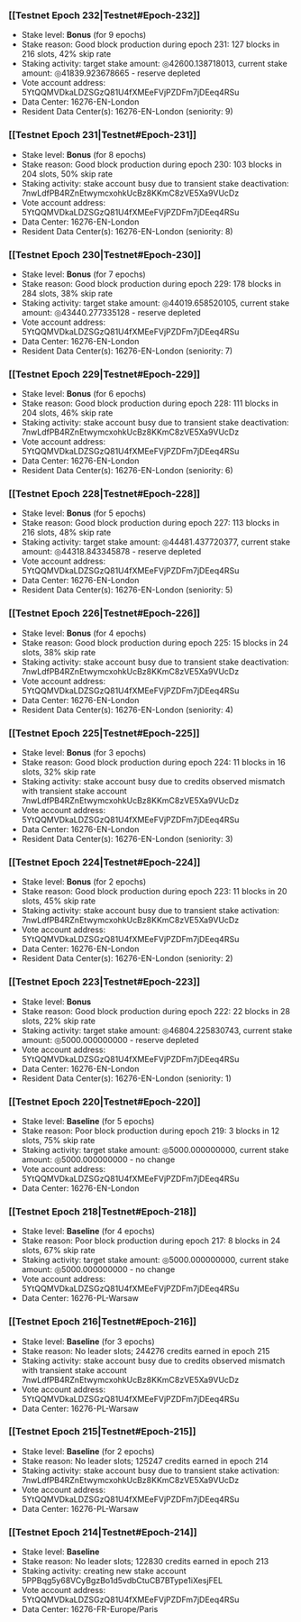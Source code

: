 ### [[Testnet Epoch 232|Testnet#Epoch-232]]
* Stake level: **Bonus** (for 9 epochs)
* Stake reason: Good block production during epoch 231: 127 blocks in 216 slots, 42% skip rate
* Staking activity: target stake amount: ◎42600.138718013, current stake amount: ◎41839.923678665 - reserve depleted
* Vote account address: 5YtQQMVDkaLDZSGzQ81U4fXMEeFVjPZDFm7jDEeq4RSu
* Data Center: 16276-EN-London
* Resident Data Center(s): 16276-EN-London (seniority: 9)
### [[Testnet Epoch 231|Testnet#Epoch-231]]
* Stake level: **Bonus** (for 8 epochs)
* Stake reason: Good block production during epoch 230: 103 blocks in 204 slots, 50% skip rate
* Staking activity: stake account busy due to transient stake deactivation: 7nwLdfPB4RZnEtwymcxohkUcBz8KKmC8zVE5Xa9VUcDz
* Vote account address: 5YtQQMVDkaLDZSGzQ81U4fXMEeFVjPZDFm7jDEeq4RSu
* Data Center: 16276-EN-London
* Resident Data Center(s): 16276-EN-London (seniority: 8)
### [[Testnet Epoch 230|Testnet#Epoch-230]]
* Stake level: **Bonus** (for 7 epochs)
* Stake reason: Good block production during epoch 229: 178 blocks in 284 slots, 38% skip rate
* Staking activity: target stake amount: ◎44019.658520105, current stake amount: ◎43440.277335128 - reserve depleted
* Vote account address: 5YtQQMVDkaLDZSGzQ81U4fXMEeFVjPZDFm7jDEeq4RSu
* Data Center: 16276-EN-London
* Resident Data Center(s): 16276-EN-London (seniority: 7)
### [[Testnet Epoch 229|Testnet#Epoch-229]]
* Stake level: **Bonus** (for 6 epochs)
* Stake reason: Good block production during epoch 228: 111 blocks in 204 slots, 46% skip rate
* Staking activity: stake account busy due to transient stake deactivation: 7nwLdfPB4RZnEtwymcxohkUcBz8KKmC8zVE5Xa9VUcDz
* Vote account address: 5YtQQMVDkaLDZSGzQ81U4fXMEeFVjPZDFm7jDEeq4RSu
* Data Center: 16276-EN-London
* Resident Data Center(s): 16276-EN-London (seniority: 6)
### [[Testnet Epoch 228|Testnet#Epoch-228]]
* Stake level: **Bonus** (for 5 epochs)
* Stake reason: Good block production during epoch 227: 113 blocks in 216 slots, 48% skip rate
* Staking activity: target stake amount: ◎44481.437720377, current stake amount: ◎44318.843345878 - reserve depleted
* Vote account address: 5YtQQMVDkaLDZSGzQ81U4fXMEeFVjPZDFm7jDEeq4RSu
* Data Center: 16276-EN-London
* Resident Data Center(s): 16276-EN-London (seniority: 5)
### [[Testnet Epoch 226|Testnet#Epoch-226]]
* Stake level: **Bonus** (for 4 epochs)
* Stake reason: Good block production during epoch 225: 15 blocks in 24 slots, 38% skip rate
* Staking activity: stake account busy due to transient stake deactivation: 7nwLdfPB4RZnEtwymcxohkUcBz8KKmC8zVE5Xa9VUcDz
* Vote account address: 5YtQQMVDkaLDZSGzQ81U4fXMEeFVjPZDFm7jDEeq4RSu
* Data Center: 16276-EN-London
* Resident Data Center(s): 16276-EN-London (seniority: 4)
### [[Testnet Epoch 225|Testnet#Epoch-225]]
* Stake level: **Bonus** (for 3 epochs)
* Stake reason: Good block production during epoch 224: 11 blocks in 16 slots, 32% skip rate
* Staking activity: stake account busy due to credits observed mismatch with transient stake account 7nwLdfPB4RZnEtwymcxohkUcBz8KKmC8zVE5Xa9VUcDz
* Vote account address: 5YtQQMVDkaLDZSGzQ81U4fXMEeFVjPZDFm7jDEeq4RSu
* Data Center: 16276-EN-London
* Resident Data Center(s): 16276-EN-London (seniority: 3)
### [[Testnet Epoch 224|Testnet#Epoch-224]]
* Stake level: **Bonus** (for 2 epochs)
* Stake reason: Good block production during epoch 223: 11 blocks in 20 slots, 45% skip rate
* Staking activity: stake account busy due to transient stake activation: 7nwLdfPB4RZnEtwymcxohkUcBz8KKmC8zVE5Xa9VUcDz
* Vote account address: 5YtQQMVDkaLDZSGzQ81U4fXMEeFVjPZDFm7jDEeq4RSu
* Data Center: 16276-EN-London
* Resident Data Center(s): 16276-EN-London (seniority: 2)
### [[Testnet Epoch 223|Testnet#Epoch-223]]
* Stake level: **Bonus**
* Stake reason: Good block production during epoch 222: 22 blocks in 28 slots, 22% skip rate
* Staking activity: target stake amount: ◎46804.225830743, current stake amount: ◎5000.000000000 - reserve depleted
* Vote account address: 5YtQQMVDkaLDZSGzQ81U4fXMEeFVjPZDFm7jDEeq4RSu
* Data Center: 16276-EN-London
* Resident Data Center(s): 16276-EN-London (seniority: 1)
### [[Testnet Epoch 220|Testnet#Epoch-220]]
* Stake level: **Baseline** (for 5 epochs)
* Stake reason: Poor block production during epoch 219: 3 blocks in 12 slots, 75% skip rate
* Staking activity: target stake amount: ◎5000.000000000, current stake amount: ◎5000.000000000 - no change
* Vote account address: 5YtQQMVDkaLDZSGzQ81U4fXMEeFVjPZDFm7jDEeq4RSu
* Data Center: 16276-EN-London
### [[Testnet Epoch 218|Testnet#Epoch-218]]
* Stake level: **Baseline** (for 4 epochs)
* Stake reason: Poor block production during epoch 217: 8 blocks in 24 slots, 67% skip rate
* Staking activity: target stake amount: ◎5000.000000000, current stake amount: ◎5000.000000000 - no change
* Vote account address: 5YtQQMVDkaLDZSGzQ81U4fXMEeFVjPZDFm7jDEeq4RSu
* Data Center: 16276-PL-Warsaw
### [[Testnet Epoch 216|Testnet#Epoch-216]]
* Stake level: **Baseline** (for 3 epochs)
* Stake reason: No leader slots; 244276 credits earned in epoch 215
* Staking activity: stake account busy due to credits observed mismatch with transient stake account 7nwLdfPB4RZnEtwymcxohkUcBz8KKmC8zVE5Xa9VUcDz
* Vote account address: 5YtQQMVDkaLDZSGzQ81U4fXMEeFVjPZDFm7jDEeq4RSu
* Data Center: 16276-PL-Warsaw
### [[Testnet Epoch 215|Testnet#Epoch-215]]
* Stake level: **Baseline** (for 2 epochs)
* Stake reason: No leader slots; 125247 credits earned in epoch 214
* Staking activity: stake account busy due to transient stake activation: 7nwLdfPB4RZnEtwymcxohkUcBz8KKmC8zVE5Xa9VUcDz
* Vote account address: 5YtQQMVDkaLDZSGzQ81U4fXMEeFVjPZDFm7jDEeq4RSu
* Data Center: 16276-PL-Warsaw
### [[Testnet Epoch 214|Testnet#Epoch-214]]
* Stake level: **Baseline**
* Stake reason: No leader slots; 122830 credits earned in epoch 213
* Staking activity: creating new stake account 5PPBqg5y68VCyBgzBo1d5vdbCtuCB7BType1iXesjFEL
* Vote account address: 5YtQQMVDkaLDZSGzQ81U4fXMEeFVjPZDFm7jDEeq4RSu
* Data Center: 16276-FR-Europe/Paris